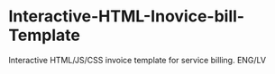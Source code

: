 # Interactive-HTML-Inovice-bill-Template
Interactive HTML/JS/CSS invoice template for service billing. ENG/LV
